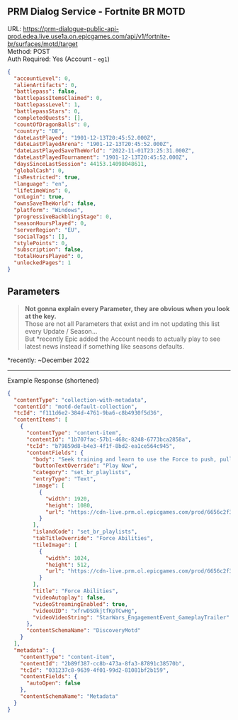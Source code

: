 ## PRM Dialog Service - Fortnite BR MOTD

URL: https://prm-dialogue-public-api-prod.edea.live.use1a.on.epicgames.com/api/v1/fortnite-br/surfaces/motd/target \
Method: POST \
Auth Required: Yes (Account - `eg1`)

```json
{
  "accountLevel": 0,
  "alienArtifacts": 0,
  "battlepass": false,
  "battlepassItemsClaimed": 0,
  "battlepassLevel": 1,
  "battlepassStars": 0,
  "completedQuests": [],
  "countOfDragonBalls": 0,
  "country": "DE",
  "dateLastPlayed": "1901-12-13T20:45:52.000Z",
  "dateLastPlayedArena": "1901-12-13T20:45:52.000Z",
  "dateLastPlayedSaveTheWorld": "2022-11-01T23:25:31.000Z",
  "dateLastPlayedTournament": "1901-12-13T20:45:52.000Z",
  "daysSinceLastSession": 44153.14098048611,
  "globalCash": 0,
  "isRestricted": true,
  "language": "en",
  "lifetimeWins": 0,
  "onLogin": true,
  "ownsSaveTheWorld": false,
  "platform": "Windows",
  "progressiveBackblingStage": 0,
  "seasonHoursPlayed": 0,
  "serverRegion": "EU",
  "socialTags": [],
  "stylePoints": 0,
  "subscription": false,
  "totalHoursPlayed": 0,
  "unlockedPages": 1
}
```

## Parameters

> **Not gonna explain every Parameter, they are obvious when you look at the key.** <br/>
> Those are not all Parameters that exist and im not updating this list every Update / Season... <br/>
> But \*recently Epic added the Account needs to actually play to see latest news instead if something like seasons defaults.

\*recently: ~December 2022

---

Example Response (shortened)

```json
{
  "contentType": "collection-with-metadata",
  "contentId": "motd-default-collection",
  "tcId": "f111d6e2-384d-4761-9ba6-c8b4930f5d36",
  "contentItems": [
    {
      "contentType": "content-item",
      "contentId": "1b707fac-57b1-468c-8248-6773bca2858a",
      "tcId": "b79859d8-b4e3-4f1f-8bd2-ea1ce564c945",
      "contentFields": {
        "body": "Seek training and learn to use the Force to push, pull, or lift objects and players! Force training allows you to sprint faster and double jump while a Lightsaber is equipped.",
        "buttonTextOverride": "Play Now",
        "category": "set_br_playlists",
        "entryType": "Text",
        "image": [
          {
            "width": 1920,
            "height": 1080,
            "url": "https://cdn-live.prm.ol.epicgames.com/prod/6656c2f3f18687d38a71568357005a6045ede0966091265f347d397637a6b2b5335ab02be2e32424d8cb4e5129a439c03dc5b45b4e9a04fc412fcd52d15898eb-3f37050d-8fba-4eb4-91ea-0f900b304972.jpeg?width=1920"
          }
        ],
        "islandCode": "set_br_playlists",
        "tabTitleOverride": "Force Abilities",
        "tileImage": [
          {
            "width": 1024,
            "height": 512,
            "url": "https://cdn-live.prm.ol.epicgames.com/prod/6656c2f3f18687d38a71568357005a6045ede0966091265f347d397637a6b2b596a64b38938e3bba211c57dd2e3818d7-239028aa-1480-46c6-abe5-c6232f458ba5.jpeg?width=1024"
          }
        ],
        "title": "Force Abilities",
        "videoAutoplay": false,
        "videoStreamingEnabled": true,
        "videoUID": "xfrwDSOkjtfKpTCwHg",
        "videoVideoString": "StarWars_EngagementEvent_GameplayTrailer"
      },
      "contentSchemaName": "DiscoveryMotd"
    }
  ],
  "metadata": {
    "contentType": "content-item",
    "contentId": "2b89f387-cc8b-473a-8fa3-87891c38570b",
    "tcId": "031237c8-9639-4f01-99d2-81081bf2b159",
    "contentFields": {
      "autoOpen": false
    },
    "contentSchemaName": "Metadata"
  }
}
```
